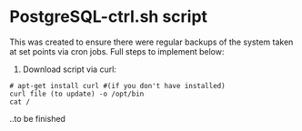 # PostgreSQL-ctrl.sh script
This was created to ensure there were regular backups of the system taken at set points via cron jobs. Full steps to implement below:

1. Download script via curl:
```
# apt-get install curl #(if you don't have installed)
curl file (to update) -o /opt/bin
cat /
```

..to be finished
